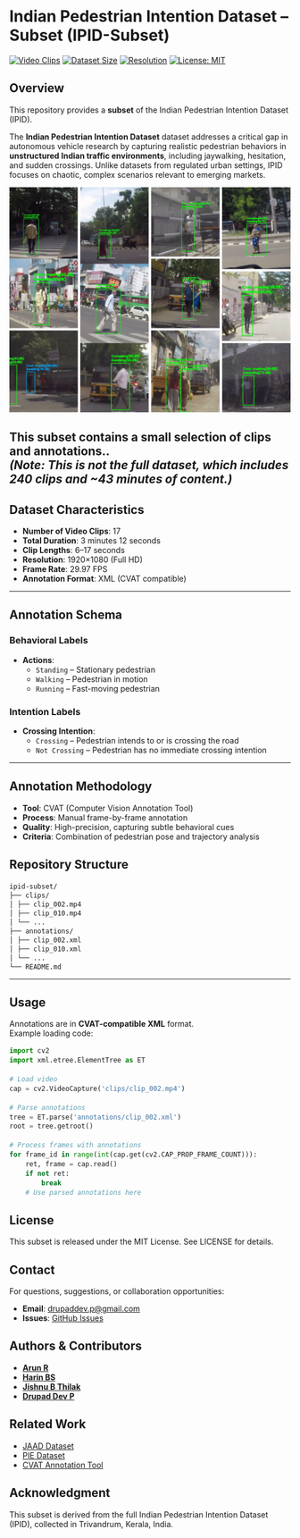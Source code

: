 # Indian Pedestrian Intention Dataset – Subset (IPID-Subset)

[![Video Clips](https://img.shields.io/badge/Video%20Clips-17-green.svg)]()
[![Dataset Size](https://img.shields.io/badge/Dataset%20Size-3.12%20minutes-blue.svg)]()
[![Resolution](https://img.shields.io/badge/Resolution-1920x1080-red.svg)]()
[![License: MIT](https://img.shields.io/badge/License-MIT-yellow.svg)](https://opensource.org/licenses/MIT)

## Overview
This repository provides a **subset** of the Indian Pedestrian Intention Dataset (IPID).  

The **Indian Pedestrian Intention Dataset** dataset addresses a critical gap in autonomous vehicle research by capturing realistic pedestrian behaviors in **unstructured Indian traffic environments**, including jaywalking, hesitation, and sudden crossings. Unlike datasets from regulated urban settings, IPID focuses on chaotic, complex scenarios relevant to emerging markets.  

![Dataset Sample Collage](dataset_collage.png)

This subset contains a small selection of clips and annotations..  
*(Note: This is not the full dataset, which includes 240 clips and ~43 minutes of content.)*
---

## Dataset Characteristics
- **Number of Video Clips**: 17  
- **Total Duration**: 3 minutes 12 seconds  
- **Clip Lengths**: 6–17 seconds  
- **Resolution**: 1920×1080 (Full HD)  
- **Frame Rate**: 29.97 FPS  
- **Annotation Format**: XML (CVAT compatible)

---

## Annotation Schema

### Behavioral Labels
- **Actions**: 
  - `Standing` – Stationary pedestrian  
  - `Walking` – Pedestrian in motion  
  - `Running` – Fast-moving pedestrian  

### Intention Labels
- **Crossing Intention**:
  - `Crossing` – Pedestrian intends to or is crossing the road  
  - `Not Crossing` – Pedestrian has no immediate crossing intention  

---

## Annotation Methodology
- **Tool**: CVAT (Computer Vision Annotation Tool)  
- **Process**: Manual frame-by-frame annotation  
- **Quality**: High-precision, capturing subtle behavioral cues  
- **Criteria**: Combination of pedestrian pose and trajectory analysis  

## Repository Structure
```
ipid-subset/
├── clips/
│ ├── clip_002.mp4
│ ├── clip_010.mp4
│ └── ...
├── annotations/
│ ├── clip_002.xml
│ ├── clip_010.xml
│ └── ...
└── README.md
```

---


## Usage

Annotations are in **CVAT-compatible XML** format.  
Example loading code:

```python
import cv2
import xml.etree.ElementTree as ET

# Load video
cap = cv2.VideoCapture('clips/clip_002.mp4')

# Parse annotations
tree = ET.parse('annotations/clip_002.xml')
root = tree.getroot()

# Process frames with annotations
for frame_id in range(int(cap.get(cv2.CAP_PROP_FRAME_COUNT))):
    ret, frame = cap.read()
    if not ret:
        break
    # Use parsed annotations here
```

## License
This subset is released under the MIT License. See LICENSE for details.

## Contact
For questions, suggestions, or collaboration opportunities:
- **Email**: drupaddev.p@gmail.com
- **Issues**: [GitHub Issues](https://github.com/Drupad-DeV/Indian-Pedestrian-Intention-Dataset/issues)

## Authors & Contributors

- **[Arun R](https://github.com/ArunR1408)** 
- **[Harin BS](https://github.com/harinbs)** 
- **[Jishnu B Thilak](https://github.com/jishnuthilak)** 
- **[Drupad Dev P](https://github.com/Drupad-DeV)** 

## Related Work

- [JAAD Dataset](https://github.com/ykotseruba/JAAD)
- [PIE Dataset](https://github.com/aras62/PIE)
- [CVAT Annotation Tool](https://github.com/openvinotoolkit/cvat)


## Acknowledgment
This subset is derived from the full Indian Pedestrian Intention Dataset (IPID), collected in Trivandrum, Kerala, India.
